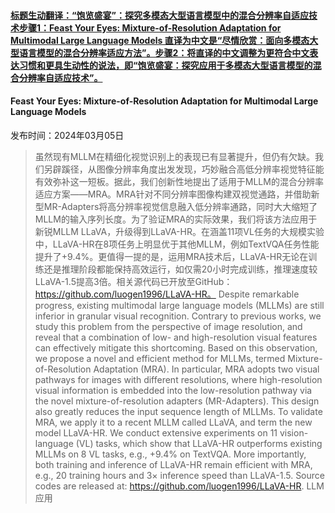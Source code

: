 #### [标题生动翻译：“饱览盛宴”：探究多模态大型语言模型中的混合分辨率自适应技术步骤1：Feast Your Eyes: Mixture-of-Resolution Adaptation for Multimodal Large Language Models 直译为中文是“尽情欣赏：面向多模态大型语言模型的混合分辨率适应方法”。步骤2：将直译的中文调整为更符合中文表达习惯和更具生动性的说法，即“饱览盛宴：探究应用于多模态大型语言模型的混合分辨率自适应技术”。](https://arxiv.org/abs/2403.03003)
#### Feast Your Eyes: Mixture-of-Resolution Adaptation for Multimodal Large Language Models
发布时间：2024年03月05日
> 虽然现有MLLM在精细化视觉识别上的表现已有显著提升，但仍有欠缺。我们另辟蹊径，从图像分辨率角度出发发现，巧妙融合高低分辨率视觉特征能有效弥补这一短板。据此，我们创新性地提出了适用于MLLM的混合分辨率适应方案——MRA。MRA针对不同分辨率图像构建双视觉通路，并借助新型MR-Adapters将高分辨率视觉信息融入低分辨率通路，同时大大缩短了MLLM的输入序列长度。为了验证MRA的实际效果，我们将该方法应用于新锐MLLM LLaVA，升级得到LLaVA-HR。在涵盖11项VL任务的大规模实验中，LLaVA-HR在8项任务上明显优于其他MLLM，例如TextVQA任务性能提升了+9.4%。更值得一提的是，运用MRA技术后，LLaVA-HR无论在训练还是推理阶段都能保持高效运行，如仅需20小时完成训练，推理速度较LLaVA-1.5提高3倍。相关源代码已开放至GitHub：https://github.com/luogen1996/LLaVA-HR。
> Despite remarkable progress, existing multimodal large language models (MLLMs) are still inferior in granular visual recognition. Contrary to previous works, we study this problem from the perspective of image resolution, and reveal that a combination of low- and high-resolution visual features can effectively mitigate this shortcoming. Based on this observation, we propose a novel and efficient method for MLLMs, termed Mixture-of-Resolution Adaptation (MRA). In particular, MRA adopts two visual pathways for images with different resolutions, where high-resolution visual information is embedded into the low-resolution pathway via the novel mixture-of-resolution adapters (MR-Adapters). This design also greatly reduces the input sequence length of MLLMs. To validate MRA, we apply it to a recent MLLM called LLaVA, and term the new model LLaVA-HR. We conduct extensive experiments on 11 vision-language (VL) tasks, which show that LLaVA-HR outperforms existing MLLMs on 8 VL tasks, e.g., +9.4% on TextVQA. More importantly, both training and inference of LLaVA-HR remain efficient with MRA, e.g., 20 training hours and 3$\times$ inference speed than LLaVA-1.5. Source codes are released at: https://github.com/luogen1996/LLaVA-HR.
LLM应用